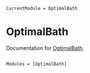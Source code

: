 ```@meta
CurrentModule = OptimalBath
```

# OptimalBath

Documentation for [OptimalBath](https://github.com/martisw01/OptimalBath.jl).

```@index
```

```@autodocs
Modules = [OptimalBath]
```
